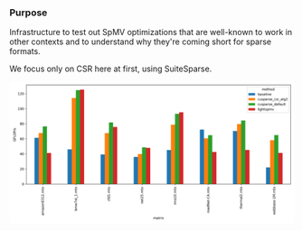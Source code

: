### Purpose
Infrastructure to test out SpMV optimizations that are well-known to
work in other contexts and to understand why they're coming short
for sparse formats.

We focus only on CSR here at first, using SuiteSparse.

![Preliminary result](./out/allkernels_20251026_140055/gflops_all.png)
